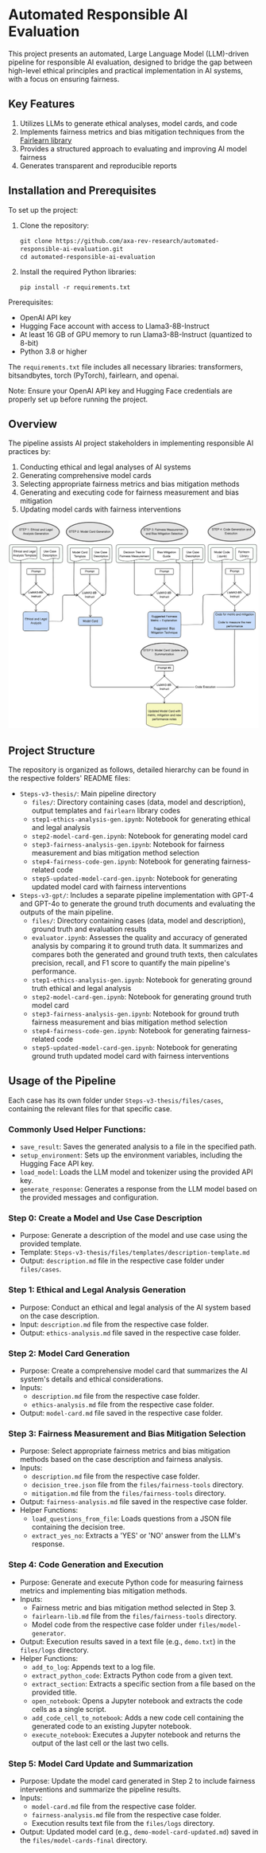 
# Automated Responsible AI Evaluation

This project presents an automated, Large Language Model (LLM)-driven pipeline for responsible AI evaluation, designed to bridge the gap between high-level ethical principles and practical implementation in AI systems, with a focus on ensuring fairness.

## Key Features

1. Utilizes LLMs to generate ethical analyses, model cards, and code
2. Implements fairness metrics and bias mitigation techniques from the [Fairlearn library](https://fairlearn.org/v0.10/api_reference/index.html)
3. Provides a structured approach to evaluating and improving AI model fairness
4. Generates transparent and reproducible reports

## Installation and Prerequisites

To set up the project:

1. Clone the repository:

   ```
   git clone https://github.com/axa-rev-research/automated-responsible-ai-evaluation.git
   cd automated-responsible-ai-evaluation
   ```
2. Install the required Python libraries:

   ```
   pip install -r requirements.txt
   ```

Prerequisites:

- OpenAI API key
- Hugging Face account with access to Llama3-8B-Instruct
- At least 16 GB of GPU memory to run Llama3-8B-Instruct (quantized to 8-bit)
- Python 3.8 or higher

The `requirements.txt` file includes all necessary libraries: transformers, bitsandbytes, torch (PyTorch), fairlearn, and openai.

Note: Ensure your OpenAI API key and Hugging Face credentials are properly set up before running the project.

## Overview

The pipeline assists AI project stakeholders in implementing responsible AI practices by:

1. Conducting ethical and legal analyses of AI systems
2. Generating comprehensive model cards
3. Selecting appropriate fairness metrics and bias mitigation methods
4. Generating and executing code for fairness measurement and bias mitigation
5. Updating model cards with fairness interventions

![Pipeline](images/pipeline.png "High-level overview of the pipeline")

## Project Structure

The repository is organized as follows, detailed hierarchy can be found in the respective folders' README files:

- `Steps-v3-thesis/`: Main pipeline directory
  - `files/`: Directory containing cases (data, model and description), output templates and `fairlearn` library codes
  - `step1-ethics-analysis-gen.ipynb`: Notebook for generating ethical and legal analysis
  - `step2-model-card-gen.ipynb`: Notebook for generating model card
  - `step3-fairness-analysis-gen.ipynb`: Notebook for fairness measurement and bias mitigation method selection
  - `step4-fairness-code-gen.ipynb`: Notebook for generating fairness-related code
  - `step5-updated-model-card-gen.ipynb`: Notebook for generating updated model card with fairness interventions
- `Steps-v3-gpt/`: Includes a separate pipeline implementation with GPT-4 and GPT-4o to generate the ground truth documents and evaluating the outputs of the main pipeline.
  - `files/`: Directory containing cases (data, model and description), ground truth and evaluation results
  - `evaluator.ipynb`: Assesses the quality and accuracy of generated analysis by comparing it to ground truth data. It summarizes and compares both the generated and ground truth texts, then calculates precision, recall, and F1 score to quantify the main pipeline's performance.
  - `step1-ethics-analysis-gen.ipynb`: Notebook for generating ground truth ethical and legal analysis
  - `step2-model-card-gen.ipynb`: Notebook for generating ground truth model card
  - `step3-fairness-analysis-gen.ipynb`: Notebook for ground truth fairness measurement and bias mitigation method selection
  - `step4-fairness-code-gen.ipynb`: Notebook for generating fairness-related code
  - `step5-updated-model-card-gen.ipynb`: Notebook for generating ground truth updated model card with fairness interventions

## Usage of the Pipeline

Each case has its own folder under `Steps-v3-thesis/files/cases`, containing the relevant files for that specific case.

### Commonly Used Helper Functions:

* `save_result`: Saves the generated analysis to a file in the specified path.
* `setup_environment`: Sets up the environment variables, including the Hugging Face API key.
* `load_model`: Loads the LLM model and tokenizer using the provided API key.
* `generate_response`: Generates a response from the LLM model based on the provided messages and configuration.

### Step 0: Create a Model and Use Case Description

- Purpose: Generate a description of the model and use case using the provided template.
- Template: `Steps-v3-thesis/files/templates/description-template.md`
- Output: `description.md` file in the respective case folder under `files/cases`.

### Step 1: Ethical and Legal Analysis Generation

- Purpose: Conduct an ethical and legal analysis of the AI system based on the case description.
- Input: `description.md` file from the respective case folder.
- Output: `ethics-analysis.md` file saved in the respective case folder.

### Step 2: Model Card Generation

- Purpose: Create a comprehensive model card that summarizes the AI system's details and ethical considerations.
- Inputs:
  - `description.md` file from the respective case folder.
  - `ethics-analysis.md` file from the respective case folder.
- Output: `model-card.md` file saved in the respective case folder.

### Step 3: Fairness Measurement and Bias Mitigation Selection

- Purpose: Select appropriate fairness metrics and bias mitigation methods based on the case description and fairness analysis.
- Inputs:
  - `description.md` file from the respective case folder.
  - `decision_tree.json` file from the `files/fairness-tools` directory.
  - `mitigation.md` file from the `files/fairness-tools` directory.
- Output: `fairness-analysis.md` file saved in the respective case folder.
- Helper Functions:
  - `load_questions_from_file`: Loads questions from a JSON file containing the decision tree.
  - `extract_yes_no`: Extracts a 'YES' or 'NO' answer from the LLM's response.

### Step 4: Code Generation and Execution

- Purpose: Generate and execute Python code for measuring fairness metrics and implementing bias mitigation methods.
- Inputs:
  - Fairness metric and bias mitigation method selected in Step 3.
  - `fairlearn-lib.md` file from the `files/fairness-tools` directory.
  - Model code from the respective case folder under `files/model-generator`.
- Output: Execution results saved in a text file (e.g., `demo.txt`) in the `files/logs` directory.
- Helper Functions:
  - `add_to_log`: Appends text to a log file.
  - `extract_python_code`: Extracts Python code from a given text.
  - `extract_section`: Extracts a specific section from a file based on the provided title.
  - `open_notebook`: Opens a Jupyter notebook and extracts the code cells as a single script.
  - `add_code_cell_to_notebook`: Adds a new code cell containing the generated code to an existing Jupyter notebook.
  - `execute_notebook`: Executes a Jupyter notebook and returns the output of the last cell or the last two cells.

### Step 5: Model Card Update and Summarization

- Purpose: Update the model card generated in Step 2 to include fairness interventions and summarize the pipeline results.
- Inputs:
  - `model-card.md` file from the respective case folder.
  - `fairness-analysis.md` file from the respective case folder.
  - Execution results text file from the `files/logs` directory.
- Output: Updated model card (e.g., `demo-model-card-updated.md`) saved in the `files/model-cards-final` directory.
